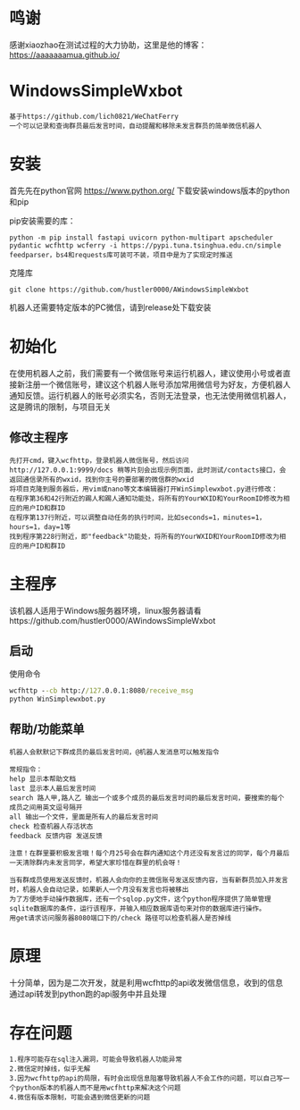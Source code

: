 # 鸣谢
感谢xiaozhao在测试过程的大力协助，这里是他的博客：https://aaaaaaamua.github.io/
# WindowsSimpleWxbot
```
基于https://github.com/lich0821/WeChatFerry
一个可以记录和查询群员最后发言时间，自动提醒和移除未发言群员的简单微信机器人
```
# 安装
首先先在python官网  https://www.python.org/  下载安装windows版本的python和pip

pip安装需要的库：
```shell
python -m pip install fastapi uvicorn python-multipart apscheduler pydantic wcfhttp wcferry -i https://pypi.tuna.tsinghua.edu.cn/simple
feedparser，bs4和requests库可装可不装，项目中是为了实现定时推送
```
克隆库
```shell
git clone https://github.com/hustler0000/AWindowsSimpleWxbot
```
机器人还需要特定版本的PC微信，请到release处下载安装
# 初始化
在使用机器人之前，我们需要有一个微信账号来运行机器人，建议使用小号或者直接新注册一个微信账号，建议这个机器人账号添加常用微信号为好友，方便机器人通知反馈。运行机器人的账号必须实名，否则无法登录，也无法使用微信机器人，这是腾讯的限制，与项目无关
## 修改主程序
```
先打开cmd，键入wcfhttp，登录机器人微信账号，然后访问http://127.0.0.1:9999/docs 稍等片刻会出现示例页面，此时测试/contacts接口，会返回通信录所有的wxid，找到你主号的要部署的微信群的wxid
将项目克隆到服务器后，用vim或nano等文本编辑器打开WinSimplewxbot.py进行修改：
在程序第36和42行附近的踢人和踢人通知功能处，将所有的YourWXID和YourRoomID修改为相应的用户ID和群ID
在程序第137行附近，可以调整自动任务的执行时间，比如seconds=1，minutes=1，hours=1，day=1等
找到程序第228行附近，即"feedback"功能处，将所有的YourWXID和YourRoomID修改为相应的用户ID和群ID
```
# 主程序
该机器人适用于Windows服务器环境，linux服务器请看https://github.com/hustler0000/AWindowsSimpleWxbot
## 启动
使用命令
```cmd
wcfhttp --cb http://127.0.0.1:8080/receive_msg
python WinSimplewxbot.py
```
## 帮助/功能菜单
```
机器人会默默记下群成员的最后发言时间，@机器人发消息可以触发指令

常规指令：
help 显示本帮助文档
last 显示本人最后发言时间
search 路人甲,路人乙 输出一个或多个成员的最后发言时间的最后发言时间，要搜索的每个成员之间用英文逗号隔开
all 输出一个文件，里面是所有人的最后发言时间
check 检查机器人存活状态
feedback 反馈内容 发送反馈

注意！在群里要积极发言哦！每个月25号会在群内通知这个月还没有发言过的同学，每个月最后一天清除群内未发言同学，希望大家珍惜在群里的机会呀！

当有群成员使用发送反馈时，机器人会向你的主微信账号发送反馈内容，当有新群员加入并发言时，机器人会自动记录，如果新人一个月没有发言也将被移出
为了方便地手动操作数据库，还有一个sqlop.py文件，这个python程序提供了简单管理sqlite数据库的条件，运行该程序，并输入相应数据库语句来对你的数据库进行操作。
用get请求访问服务器8080端口下的/check 路径可以检查机器人是否掉线
```
# 原理
十分简单，因为是二次开发，就是利用wcfhttp的api收发微信信息，收到的信息通过api转发到python跑的api服务中并且处理
# 存在问题
```
1.程序可能存在sql注入漏洞，可能会导致机器人功能异常
2.微信定时掉线，似乎无解
3.因为wcfhttp的api的局限，有时会出现信息阻塞导致机器人不会工作的问题，可以自己写一个python版本的机器人而不是用wcfhttp来解决这个问题
4.微信有版本限制，可能会遇到微信更新的问题
```
